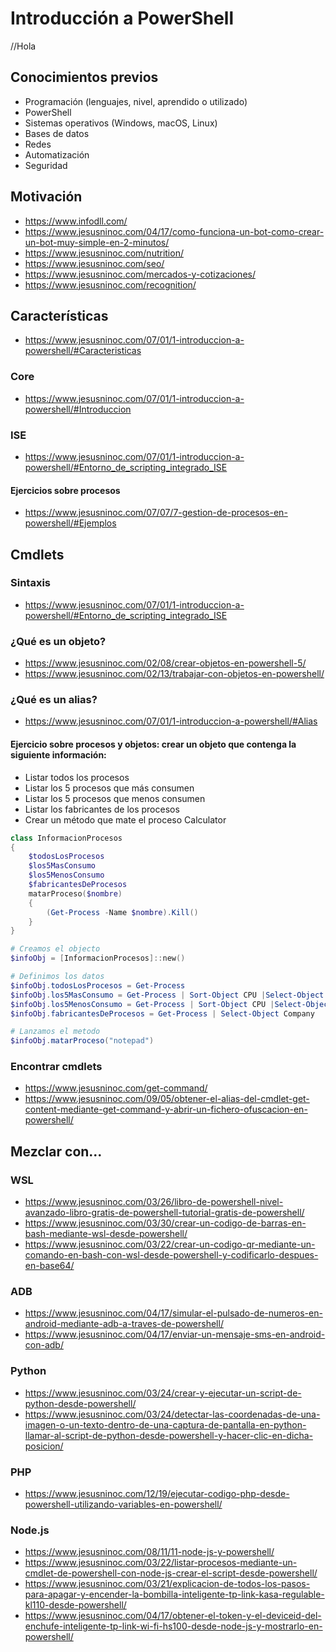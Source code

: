 # Introducción a PowerShell
//Hola
## Conocimientos previos
- Programación (lenguajes, nivel, aprendido o utilizado)
- PowerShell
- Sistemas operativos (Windows, macOS, Linux)
- Bases de datos
- Redes
- Automatización
- Seguridad

## Motivación

* https://www.infodll.com/
* https://www.jesusninoc.com/04/17/como-funciona-un-bot-como-crear-un-bot-muy-simple-en-2-minutos/
* https://www.jesusninoc.com/nutrition/
* https://www.jesusninoc.com/seo/
* https://www.jesusninoc.com/mercados-y-cotizaciones/
* https://www.jesusninoc.com/recognition/

## Características
* https://www.jesusninoc.com/07/01/1-introduccion-a-powershell/#Caracteristicas

### Core
* https://www.jesusninoc.com/07/01/1-introduccion-a-powershell/#Introduccion

### ISE
* https://www.jesusninoc.com/07/01/1-introduccion-a-powershell/#Entorno_de_scripting_integrado_ISE
#### Ejercicios sobre procesos
* https://www.jesusninoc.com/07/07/7-gestion-de-procesos-en-powershell/#Ejemplos

## Cmdlets
### Sintaxis
* https://www.jesusninoc.com/07/01/1-introduccion-a-powershell/#Entorno_de_scripting_integrado_ISE
### ¿Qué es un objeto?
* https://www.jesusninoc.com/02/08/crear-objetos-en-powershell-5/
* https://www.jesusninoc.com/02/13/trabajar-con-objetos-en-powershell/
### ¿Qué es un alias?
* https://www.jesusninoc.com/07/01/1-introduccion-a-powershell/#Alias

#### Ejercicio sobre procesos y objetos: crear un objeto que contenga la siguiente información:
- Listar todos los procesos
- Listar los 5 procesos que más consumen
- Listar los 5 procesos que menos consumen
- Listar los fabricantes de los procesos
- Crear un método que mate el proceso Calculator

```PowerShell
class InformacionProcesos
{
    $todosLosProcesos
    $los5MasConsumo
    $los5MenosConsumo
    $fabricantesDeProcesos
    matarProceso($nombre)
    {
        (Get-Process -Name $nombre).Kill()
    }
}

# Creamos el objecto
$infoObj = [InformacionProcesos]::new()

# Definimos los datos
$infoObj.todosLosProcesos = Get-Process
$infoObj.los5MasConsumo = Get-Process | Sort-Object CPU |Select-Object name,cpu -Last 5
$infoObj.los5MenosConsumo = Get-Process | Sort-Object CPU |Select-Object name,cpu -First 5
$infoObj.fabricantesDeProcesos = Get-Process | Select-Object Company

# Lanzamos el metodo
$infoObj.matarProceso("notepad")
```

### Encontrar cmdlets
* https://www.jesusninoc.com/get-command/
* https://www.jesusninoc.com/09/05/obtener-el-alias-del-cmdlet-get-content-mediante-get-command-y-abrir-un-fichero-ofuscacion-en-powershell/

## Mezclar con...
### WSL
* https://www.jesusninoc.com/03/26/libro-de-powershell-nivel-avanzado-libro-gratis-de-powershell-tutorial-gratis-de-powershell/
* https://www.jesusninoc.com/03/30/crear-un-codigo-de-barras-en-bash-mediante-wsl-desde-powershell/
* https://www.jesusninoc.com/03/22/crear-un-codigo-qr-mediante-un-comando-en-bash-con-wsl-desde-powershell-y-codificarlo-despues-en-base64/
### ADB
* https://www.jesusninoc.com/04/17/simular-el-pulsado-de-numeros-en-android-mediante-adb-a-traves-de-powershell/
* https://www.jesusninoc.com/04/17/enviar-un-mensaje-sms-en-android-con-adb/
### Python
* https://www.jesusninoc.com/03/24/crear-y-ejecutar-un-script-de-python-desde-powershell/
* https://www.jesusninoc.com/03/24/detectar-las-coordenadas-de-una-imagen-o-un-texto-dentro-de-una-captura-de-pantalla-en-python-llamar-al-script-de-python-desde-powershell-y-hacer-clic-en-dicha-posicion/
### PHP
* https://www.jesusninoc.com/12/19/ejecutar-codigo-php-desde-powershell-utilizando-variables-en-powershell/
### Node.js
* https://www.jesusninoc.com/08/11/11-node-js-y-powershell/
* https://www.jesusninoc.com/03/22/listar-procesos-mediante-un-cmdlet-de-powershell-con-node-js-crear-el-script-desde-powershell/
* https://www.jesusninoc.com/03/21/explicacion-de-todos-los-pasos-para-apagar-y-encender-la-bombilla-inteligente-tp-link-kasa-regulable-kl110-desde-powershell/
* https://www.jesusninoc.com/04/17/obtener-el-token-y-el-deviceid-del-enchufe-inteligente-tp-link-wi-fi-hs100-desde-node-js-y-mostrarlo-en-powershell/
